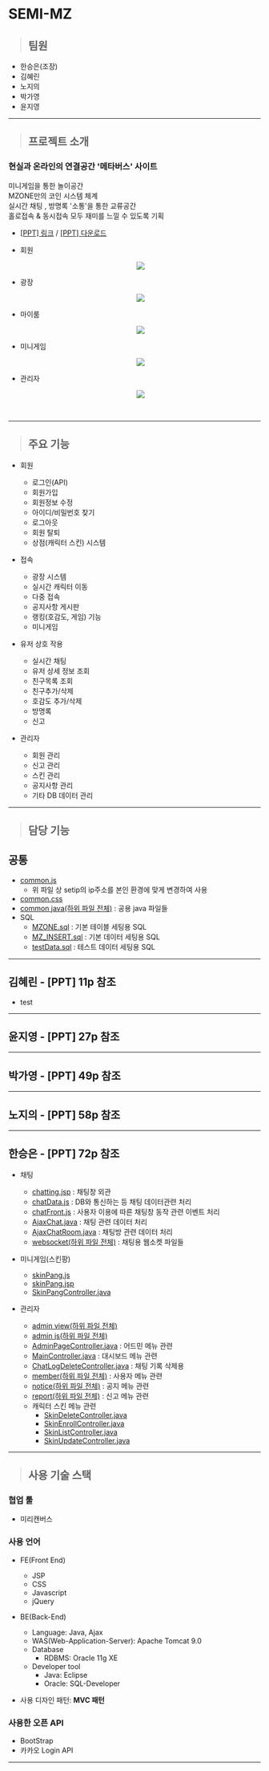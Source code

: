 # SEMI-MZ

> ## 팀원

- 한승은(조장)
- 김혜린
- 노지의
- 박가영
- 윤지영

---

> ## 프로젝트 소개

### 현실과 온라인의 연결공간 '메타버스' 사이트

미니게임을 통한 놀이공간  
MZONE만의 코인 시스템 체계  
실시간 채팅 , 방명록 '소통'을 통한 교류공간  
홀로접속 & 동시접속 모두 재미를 느낄 수 있도록 기획

- [[PPT] 링크](https://www.miricanvas.com/v/11ytu1c) / <a href="./SEMI_MZ/WebContent/resource/etc/MZONE_PPT.pdf" download="Mzone.pdf">[PPT] 다운로드</a>

- 회원
  <p align="center">
    <img src="./SEMI_MZ/WebContent/resource/etc/video/member.gif">
  </p>

- 광장
  <p align="center">
    <img src="./SEMI_MZ/WebContent/resource/etc/video/square.gif">
  </p>

- 마이룸
  <p align="center">
    <img src="./SEMI_MZ/WebContent/resource/etc/video/myroom.gif">
  </p>

- 미니게임
  <p align="center">
    <img src="./SEMI_MZ/WebContent/resource/etc/video/minigame.gif">
  </p>

- 관리자
  <p align="center">
    <img src="./SEMI_MZ/WebContent/resource/etc/video/admin.gif">
  </p>

<br>

---

> ## 주요 기능

- 회원

  - 로그인(API)
  - 회원가입
  - 회원정보 수정
  - 아이디/비밀번호 찾기
  - 로그아웃
  - 회원 탈퇴
  - 상점(캐릭터 스킨) 시스템

- 접속

  - 광장 시스템
  - 실시간 캐릭터 이동
  - 다중 접속
  - 공지사항 게시판
  - 랭킹(호감도, 게임) 기능
  - 미니게임

- 유저 상호 작용

  - 실시간 채팅
  - 유저 상세 정보 조회
  - 친구목록 조회
  - 친구추가/삭제
  - 호감도 추가/삭제
  - 방명록
  - 신고

- 관리자
  - 회원 관리
  - 신고 관리
  - 스킨 관리
  - 공지사항 관리
  - 기타 DB 데이터 관리

---

> ## 담당 기능

## 공통

- [common.js](./SEMI_MZ/WebContent/resource/js/common.js)
  - 위 파일 상 setip의 ip주소를 본인 환경에 맞게 변경하여 사용
- [common.css](./SEMI_MZ/WebContent/resource/css/common.css)
- [common java(하위 파일 전체)](./SEMI_MZ/src/mz/common) : 공용 java 파일들
- SQL
  - [MZONE.sql](./SEMI_MZ/sql파일/MZONE.sql) : 기본 테이블 세팅용 SQL
  - [MZ_INSERT.sql](./SEMI_MZ/sql파일/MZ_INSERT.sql) : 기본 데이터 세팅용 SQL
  - [testData.sql](./SEMI_MZ/sql파일/testData.sql) : 테스트 데이터 세팅용 SQL

---

## 김혜린 - [PPT] 11p 참조

- test

---

## 윤지영 - [PPT] 27p 참조

---

## 박가영 - [PPT] 49p 참조

---

## 노지의 - [PPT] 58p 참조

---

## 한승은 - [PPT] 72p 참조

- 채팅

  - [chatting.jsp](./SEMI_MZ/WebContent/views/chatting.jsp) : 채팅창 외관
  - [chatData.js](./SEMI_MZ/WebContent/resource/js/chat/chatData.js) : DB와 통신하는 등 채팅 데이터관련 처리
  - [chatFront.js](./SEMI_MZ/WebContent/resource/js/chat/chatFront.js) : 사용자 이용에 따른 채팅창 동작 관련 이벤트 처리
  - [AjaxChat.java](./SEMI_MZ/src/mz/chatting/controller/ajax/AjaxChat.java) : 채팅 관련 데이터 처리
  - [AjaxChatRoom.java](./SEMI_MZ/src/mz/chatting/controller/ajax/AjaxChatRoom.java) : 채팅방 관련 데이터 처리
  - [websocket(하위 파일 전체)](./SEMI_MZ/src/mz/chatting/websocket) : 채팅용 웹소켓 파일들

- 미니게임(스킨팡)

  - [skinPang.js](./SEMI_MZ/WebContent/resource/js/minigame/skinPang.js)
  - [skinPang.jsp](./SEMI_MZ/WebContent/views/minigame/skinPang.jsp)
  - [SkinPangController.java](./SEMI_MZ/src/mz/minigame/controller/SkinPangController.java)

- 관리자
  - [admin view(하위 파일 전체)](./SEMI_MZ/WebContent/views/admin)
  - [admin js(하위 파일 전체)](./SEMI_MZ/WebContent/resource/js/admin)
  - [AdminPageController.java](./SEMI_MZ/src/mz/admin/controller/AdminPageController.java) : 어드민 메뉴 관련
  - [MainController.java](./SEMI_MZ/src/mz/admin/controller/MainController.java) : 대시보드 메뉴 관련
  - [ChatLogDeleteController.java](./SEMI_MZ/src/mz/chatting/controller/ChatLogDeleteController.java) : 채팅 기록 삭제용
  - [member(하위 파일 전체)](./SEMI_MZ/src/mz/member/controller/admin) : 사용자 메뉴 관련
  - [notice(하위 파일 전체)](./SEMI_MZ/src/mz/notice/controller) : 공지 메뉴 관련
  - [report(하위 파일 전체)](./SEMI_MZ/src/mz/report/controller/admin) : 신고 메뉴 관련
  - 캐릭터 스킨 메뉴 관련
    - [SkinDeleteController.java](./SEMI_MZ/src/mz/skin/controller/SkinDeleteController.java)
    - [SkinEnrollController.java](./SEMI_MZ/src/mz/skin/controller/SkinEnrollController.java)
    - [SkinListController.java](./SEMI_MZ/src/mz/skin/controller/SkinListController.java)
    - [SkinUpdateController.java](./SEMI_MZ/src/mz/skin/controller/SkinUpdateController.java)

---

> ## 사용 기술 스택

### 협업 툴

- 미리캔버스

### 사용 언어

- FE(Front End)

  - JSP
  - CSS
  - Javascript
  - jQuery

- BE(Back-End)

  - Language: Java, Ajax
  - WAS(Web-Application-Server): Apache Tomcat 9.0
  - Database
    - RDBMS: Oracle 11g XE
  - Developer tool
    - Java: Eclipse
    - Oracle: SQL-Developer

- 사용 디자인 패턴: **MVC 패턴**

### 사용한 오픈 API

- BootStrap
- 카카오 Login API

---
